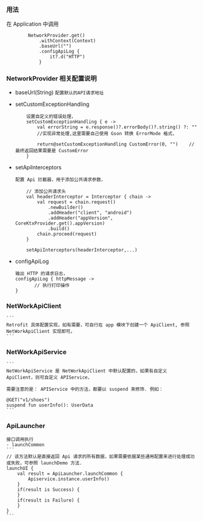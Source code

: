 ### 用法
在 Application 中调用
```
        NetworkProvider.get()
            .withContext(Context)
            .baseUrl("")
            .configApiLog {
                it?.d("HTTP")
            }
```
### NetworkProvider 相关配置说明

- baseUrl(String)
    `配置默认的API请求地址`

- setCustomExceptionHandling
    ```
        设置自定义的错误处理，
        setCustomExceptionHandling { e ->
            val errorString = e.response()?.errorBody()?.string() ?: ""
            //实现异常处理,这里需要自己使用 Gson 转换 ErrorMode 格式，

            return@setCustomExceptionHandling CustomError(0, "")    // 最终返回结果需要是 CustomError
        }
    ```

- setApiInterceptors
    ```
    配置 Api 拦截器，用于添加公共请求参数，

        // 添加公共请求头
        val headerInterceptor = Interceptor { chain ->
            val request = chain.request()
                .newBuilder()
                .addHeader("client", "android")
                .addHeader("appVersion", CoreKtxProvider.get().appVersion)
                .build()
            chain.proceed(request)
        }

        setApiInterceptors(headerInterceptor,...)
    ```

- configApiLog
    ```
    输出 HTTP 的请求日志，
    configApiLog { httpMessage ->
           // 执行打印操作
    }
    ```

### NetWorkApiClient
    ```
    Retrofit 具体配置实现，如有需要，可自行在 app 模块下创建一个 ApiClient, 参照 NetWorkApiClient 实现即可。
    ```

### NetWorkApiService
    ```
    NetWorkApiService 是 NetWorkApiClient 中默认配置的，如果有自定义 ApiClient，则可自定义 APIService，

    需要注意的是： APIService 中的方法，都要以 suspend 来修饰. 例如：

    @GET("v1/shoes")
    suspend fun userInfo(): UserData
    ```

### ApiLauncher
    接口调用执行
    - launchCommon
    ```
    // 该方法默认是直接返回 Api 请求的所有数据，如果需要依据某些通用配置来进行处理成功或失败，可参照 launchDemo 方法.
    launchUI {
        val result = ApiLauncher.launchCommon {
            Apiservice.instance.userInfo()
        }
        if(result is Success) {
        }
        if(result is Failure) {
        }
    }
    ```